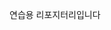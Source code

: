 연습용 리포지터리입니다

<!---
doyoung1122/doyoung1122 is a ✨ special ✨ repository because its `README.md` (this file) appears on your GitHub profile.
You can click the Preview link to take a look at your changes.
--->

